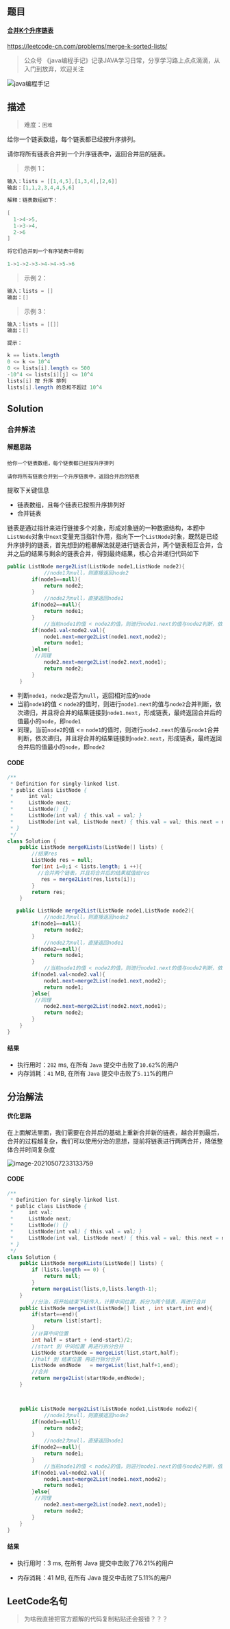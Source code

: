 

## 题目



#### [合并K个升序链表](https://leetcode-cn.com/problems/merge-k-sorted-lists/)



https://leetcode-cn.com/problems/merge-k-sorted-lists/



> 公众号 《java编程手记》记录JAVA学习日常，分享学习路上点点滴滴，从入门到放弃，欢迎关注





![java编程手记](https://img-blog.csdnimg.cn/20210507224321788.png?x-oss-process=image/watermark,type_ZmFuZ3poZW5naGVpdGk,shadow_10,text_aHR0cHM6Ly9ibG9nLmNzZG4ubmV0L3dlaXhpbl80MzU5MzgyOQ==,size_16,color_FFFFFF,t_70#pic_center)

## 描述



> 难度：`困难`



给你一个链表数组，每个链表都已经按升序排列。

请你将所有链表合并到一个升序链表中，返回合并后的链表。

 

> 示例 1：



```java
输入：lists = [[1,4,5],[1,3,4],[2,6]]
输出：[1,1,2,3,4,4,5,6]

解释：链表数组如下：
  
[
  1->4->5,
  1->3->4,
  2->6
]
  
将它们合并到一个有序链表中得到
  
1->1->2->3->4->4->5->6
```





> 示例 2：



```java
输入：lists = []
输出：[]
```





> 示例 3：



```java
输入：lists = [[]]
输出：[]
```



```java
提示：

k == lists.length
0 <= k <= 10^4
0 <= lists[i].length <= 500
-10^4 <= lists[i][j] <= 10^4
lists[i] 按 升序 排列
lists[i].length 的总和不超过 10^4
```



## Solution



### 合并解法



#### 解题思路



`给你一个链表数组，每个链表都已经按升序排列`

`请你将所有链表合并到一个升序链表中，返回合并后的链表`



提取下关键信息

* 链表数组，且每个链表已按照升序排列好
* 合并链表



链表是通过指针来进行链接多个对象，形成对象链的一种数据结构，本题中`ListNode`对象中`next`变量充当指针作用，指向下一个`ListNode`对象，既然是已经升序排列的链表，首先想到的粗暴解法就是进行链表合并，两个链表相互合并，合并之后的结果与剩余的链表合并，得到最终结果，核心合并递归代码如下



```java
public ListNode merge2List(ListNode node1,ListNode node2){
  			//node1为null，则直接返回node2
        if(node1==null){
            return node2;
        }
  			//node2为null，直接返回node1
        if(node2==null){
            return node1;
        }
  			//当前node1的值 < node2的值，则进行node1.next的值与node2判断，依次递归，并且将合并的结果链接到node1.next
        if(node1.val<node2.val){
            node1.next=merge2List(node1.next,node2);
            return node1;
        }else{
         //同理
            node2.next=merge2List(node2.next,node1);
            return node2;
        }
    }
```

* 判断`node1`，`node2`是否为`null`，返回相对应的`node`
* 当前`node1`的值 < `node2`的值时，则进行`node1.next`的值与`node2`合并判断，依次递归，并且将合并的结果链接到`node1.next`，形成链表，最终返回合并后的值最小的`node`，即`node1`
* 同理，当前`node2`的值 <= `node1`的值时，则进行`node2.next`的值与`node1`合并判断，依次递归，并且将合并的结果链接到`node2.next`，形成链表，最终返回合并后的值最小的`node`，即`node2`



#### CODE

```java
/**
 * Definition for singly-linked list.
 * public class ListNode {
 *     int val;
 *     ListNode next;
 *     ListNode() {}
 *     ListNode(int val) { this.val = val; }
 *     ListNode(int val, ListNode next) { this.val = val; this.next = next; }
 * }
 */
class Solution {
    public ListNode mergeKLists(ListNode[] lists) {
      	//结果res
        ListNode res = null;
        for(int i=0;i < lists.length; i ++){
          //合并两个链表，并且将合并后的结果赋值给res
           res = merge2List(res,lists[i]);
        }
        return res;
    }

   public ListNode merge2List(ListNode node1,ListNode node2){
  			//node1为null，则直接返回node2
        if(node1==null){
            return node2;
        }
  			//node2为null，直接返回node1
        if(node2==null){
            return node1;
        }
  			//当前node1的值 < node2的值，则进行node1.next的值与node2判断，依次递归，并且将合并的结果链接到node1.next
        if(node1.val<node2.val){
            node1.next=merge2List(node1.next,node2);
            return node1;
        }else{
         //同理
            node2.next=merge2List(node2.next,node1);
            return node2;
        }
    }
}
```




#### 结果

* 执行用时：`282` ms, 在所有 `Java` 提交中击败了`10.62`%的用户
* 内存消耗：`41` MB, 在所有 `Java` 提交中击败了`5.11`%的用户



## 分治解法



#### 优化思路

在上面解法里面，我们需要在合并后的基础上重新合并新的链表，越合并到最后，合并的过程越复杂，我们可以使用分治的思想，提前将链表进行两两合并，降低整体合并时间复杂度

![image-20210507233133759](https://i.loli.net/2021/05/07/31ThdLmBPJqRv7b.png)





#### CODE



```java
/**
 * Definition for singly-linked list.
 * public class ListNode {
 *     int val;
 *     ListNode next;
 *     ListNode() {}
 *     ListNode(int val) { this.val = val; }
 *     ListNode(int val, ListNode next) { this.val = val; this.next = next; }
 * }
 */
class Solution {
    public ListNode mergeKLists(ListNode[] lists) {
        if (lists.length == 0) {
            return null;
        }
        return mergeList(lists,0,lists.length-1);
    }
		//分治，将开始结束下标传入，计算中间位置，拆分为两个链表，再进行合并
    public ListNode mergeList(ListNode[] list , int start,int end){
        if(start==end){
            return list[start];
        }
      	//计算中间位置
        int half = start + (end-start)/2;
        //start 到 中间位置 再进行拆分合并
        ListNode startNode = mergeList(list,start,half);
        //half 到 结束位置 再进行拆分合并
        ListNode endNode   = mergeList(list,half+1,end);
        //合并
        return merge2List(startNode,endNode);
    }



    public ListNode merge2List(ListNode node1,ListNode node2){
  			//node1为null，则直接返回node2
        if(node1==null){
            return node2;
        }
  			//node2为null，直接返回node1
        if(node2==null){
            return node1;
        }
  			//当前node1的值 < node2的值，则进行node1.next的值与node2判断，依次递归，并且将合并的结果链接到node1.next
        if(node1.val<node2.val){
            node1.next=merge2List(node1.next,node2);
            return node1;
        }else{
         //同理
            node2.next=merge2List(node2.next,node1);
            return node2;
        }
    }
}

```





#### 结果

* 执行用时：3 ms, 在所有 Java 提交中击败了76.21%的用户

* 内存消耗：41 MB, 在所有 Java 提交中击败了5.11%的用户

## LeetCode名句



> 为啥我直接把官方题解的代码复制粘贴还会报错？？？

